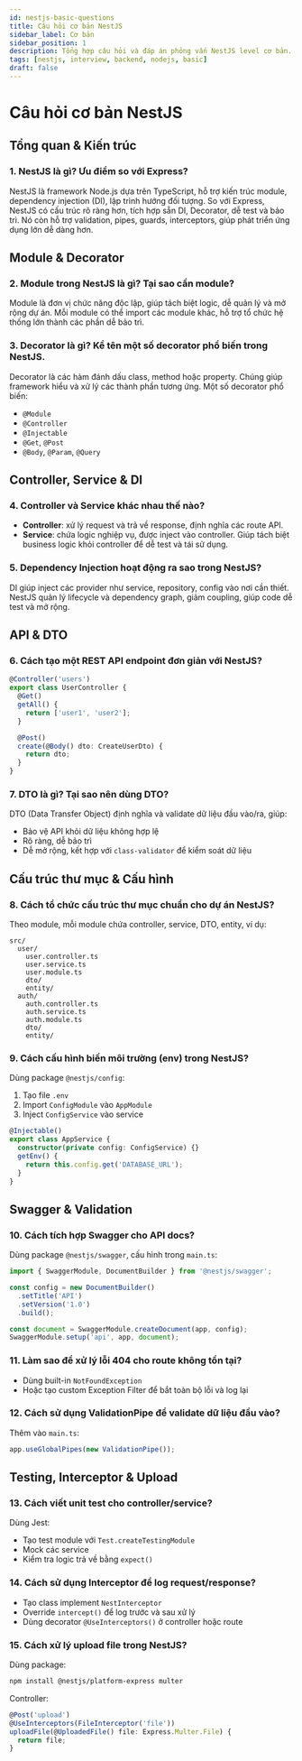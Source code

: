 ```yaml
---
id: nestjs-basic-questions
title: Câu hỏi cơ bản NestJS
sidebar_label: Cơ bản
sidebar_position: 1
description: Tổng hợp câu hỏi và đáp án phỏng vấn NestJS level cơ bản.
tags: [nestjs, interview, backend, nodejs, basic]
draft: false
---
```


# Câu hỏi cơ bản NestJS

## Tổng quan & Kiến trúc

### 1. NestJS là gì? Ưu điểm so với Express?
NestJS là framework Node.js dựa trên TypeScript, hỗ trợ kiến trúc module, dependency injection (DI), lập trình hướng đối tượng. So với Express, NestJS có cấu trúc rõ ràng hơn, tích hợp sẵn DI, Decorator, dễ test và bảo trì. Nó còn hỗ trợ validation, pipes, guards, interceptors, giúp phát triển ứng dụng lớn dễ dàng hơn.

## Module & Decorator

### 2. Module trong NestJS là gì? Tại sao cần module?
Module là đơn vị chức năng độc lập, giúp tách biệt logic, dễ quản lý và mở rộng dự án. Mỗi module có thể import các module khác, hỗ trợ tổ chức hệ thống lớn thành các phần dễ bảo trì.

### 3. Decorator là gì? Kể tên một số decorator phổ biến trong NestJS.
Decorator là các hàm đánh dấu class, method hoặc property. Chúng giúp framework hiểu và xử lý các thành phần tương ứng. Một số decorator phổ biến:
- `@Module`
- `@Controller`
- `@Injectable`
- `@Get`, `@Post`
- `@Body`, `@Param`, `@Query`

## Controller, Service & DI

### 4. Controller và Service khác nhau thế nào?
- **Controller**: xử lý request và trả về response, định nghĩa các route API.
- **Service**: chứa logic nghiệp vụ, được inject vào controller. Giúp tách biệt business logic khỏi controller để dễ test và tái sử dụng.

### 5. Dependency Injection hoạt động ra sao trong NestJS?
DI giúp inject các provider như service, repository, config vào nơi cần thiết. NestJS quản lý lifecycle và dependency graph, giảm coupling, giúp code dễ test và mở rộng.

## API & DTO

### 6. Cách tạo một REST API endpoint đơn giản với NestJS?
```ts
@Controller('users')
export class UserController {
  @Get()
  getAll() {
    return ['user1', 'user2'];
  }

  @Post()
  create(@Body() dto: CreateUserDto) {
    return dto;
  }
}
````

### 7. DTO là gì? Tại sao nên dùng DTO?

DTO (Data Transfer Object) định nghĩa và validate dữ liệu đầu vào/ra, giúp:

* Bảo vệ API khỏi dữ liệu không hợp lệ
* Rõ ràng, dễ bảo trì
* Dễ mở rộng, kết hợp với `class-validator` để kiểm soát dữ liệu

## Cấu trúc thư mục & Cấu hình

### 8. Cách tổ chức cấu trúc thư mục chuẩn cho dự án NestJS?

Theo module, mỗi module chứa controller, service, DTO, entity, ví dụ:

```text
src/
  user/
    user.controller.ts
    user.service.ts
    user.module.ts
    dto/
    entity/
  auth/
    auth.controller.ts
    auth.service.ts
    auth.module.ts
    dto/
    entity/
```

### 9. Cách cấu hình biến môi trường (env) trong NestJS?

Dùng package `@nestjs/config`:

1. Tạo file `.env`
2. Import `ConfigModule` vào `AppModule`
3. Inject `ConfigService` vào service

```ts
@Injectable()
export class AppService {
  constructor(private config: ConfigService) {}
  getEnv() {
    return this.config.get('DATABASE_URL');
  }
}
```

## Swagger & Validation

### 10. Cách tích hợp Swagger cho API docs?

Dùng package `@nestjs/swagger`, cấu hình trong `main.ts`:

```ts
import { SwaggerModule, DocumentBuilder } from '@nestjs/swagger';

const config = new DocumentBuilder()
  .setTitle('API')
  .setVersion('1.0')
  .build();

const document = SwaggerModule.createDocument(app, config);
SwaggerModule.setup('api', app, document);
```

### 11. Làm sao để xử lý lỗi 404 cho route không tồn tại?

* Dùng built-in `NotFoundException`
* Hoặc tạo custom Exception Filter để bắt toàn bộ lỗi và log lại

### 12. Cách sử dụng ValidationPipe để validate dữ liệu đầu vào?

Thêm vào `main.ts`:

```ts
app.useGlobalPipes(new ValidationPipe());
```

## Testing, Interceptor & Upload

### 13. Cách viết unit test cho controller/service?

Dùng Jest:

* Tạo test module với `Test.createTestingModule`
* Mock các service
* Kiểm tra logic trả về bằng `expect()`

### 14. Cách sử dụng Interceptor để log request/response?

* Tạo class implement `NestInterceptor`
* Override `intercept()` để log trước và sau xử lý
* Dùng decorator `@UseInterceptors()` ở controller hoặc route

### 15. Cách xử lý upload file trong NestJS?

Dùng package:

```bash
npm install @nestjs/platform-express multer
```

Controller:

```ts
@Post('upload')
@UseInterceptors(FileInterceptor('file'))
uploadFile(@UploadedFile() file: Express.Multer.File) {
  return file;
}
```

